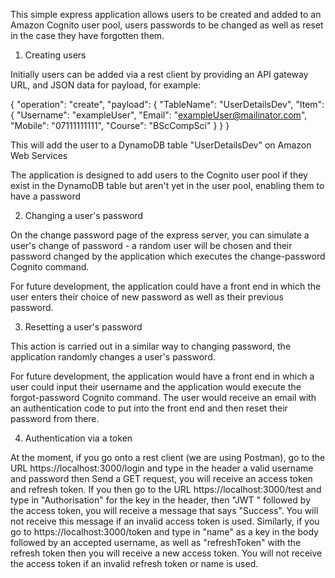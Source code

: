 This simple express application allows users to be created and added to an Amazon Cognito user pool, users passwords to be changed as well as reset in the case they have forgotten them. 

1. Creating users 

Initially users can be added via a rest client by providing an API gateway URL, and JSON data for payload, for example:

{
  "operation": "create",
  "payload": {
      "TableName": "UserDetailsDev",
      "Item": {
          "Username": "exampleUser",
          "Email": "exampleUser@mailinator.com",
          "Mobile": "07111111111",
          "Course": "BScCompSci"
      }
  }
}

This will add the user to a DynamoDB table "UserDetailsDev" on Amazon Web Services 

The application is designed to add users to the Cognito user pool if they exist in the DynamoDB table but aren't yet in the user pool, enabling them to have a password 

2. Changing a user's password 

On the change password page of the express server, you can simulate a user's change of password - a random user will be chosen and their password changed by the application which executes the change-password Cognito command.

For future development, the application could have a front end in which the user enters their choice of new password as well as their previous password. 

3. Resetting a user's password 

This action is carried out in a similar way to changing password, the application randomly changes a user's password.

For future development, the application would have a front end in which a user could input their username and the application would execute the forgot-password Cognito command. The user would receive an email with an authentication code to put into the front end and then reset their password from there.

4. Authentication via a token

At the moment, if you go onto a rest client (we are using Postman), go to the URL https://localhost:3000/login and type in the header a valid username and password then Send a GET request, you will receive an access token and refresh token. If you then go to the URL https://localhost:3000/test and type in "Authorisation" for the key in the header, then "JWT " followed by the access token, you will receive a message that says "Success". You will not receive this message if an invalid access token is used.
Similarly, if you go to https://localhost:3000/token and type in "name" as a key in the body followed by an accepted username, as well as "refreshToken" with the refresh token then you will receive a new access token. You will not receive the access token if an invalid refresh token or name is used.

